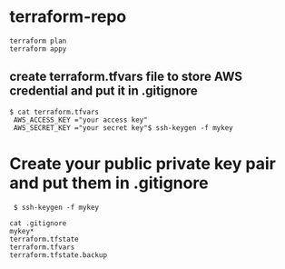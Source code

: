 # terraform-repo

```
terraform plan
terraform appy
```

## create terraform.tfvars file to store AWS credential and put it in .gitignore

```
$ cat terraform.tfvars
 AWS_ACCESS_KEY ="your access key"
 AWS_SECRET_KEY ="your secret key"$ ssh-keygen -f mykey
```

# Create your public private key pair and put them in .gitignore
```
 $ ssh-keygen -f mykey
```
```
cat .gitignore
mykey*
terraform.tfstate
terraform.tfvars
terraform.tfstate.backup
```





